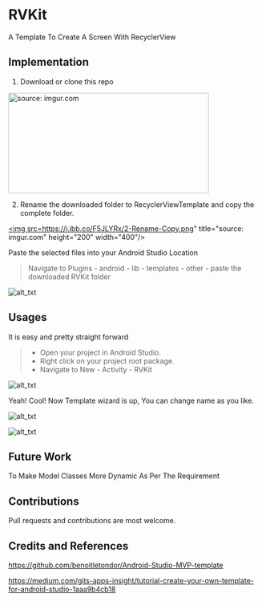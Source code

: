 # RVKit
A Template To Create A Screen With RecyclerView

Implementation
--------------

1. Download or clone this repo

<a href="https://i.ibb.co/FhTtx4Q/1-Download-Repo.png"><img src="https://i.ibb.co/FhTtx4Q/1-Download-Repo.png" title="source: imgur.com" height="200" width="400"/></a>

2. Rename the downloaded folder to RecyclerViewTemplate and copy the complete folder.

<a href="https://i.ibb.co/F5JLYRx/2-Rename-Copy.png"><img src=https://i.ibb.co/F5JLYRx/2-Rename-Copy.png" title="source: imgur.com" height="200" width="400"/></a>
  
Paste the selected files into your Android Studio Location

> Navigate to Plugins - android - lib - templates - other - paste the downloaded RVKit folder

![alt_txt](https://i.ibb.co/Lk54Zfq/3-location.png)

Usages
------

It is easy and pretty straight forward

> - Open your project in Android Studio.
> - Right click on your project root package.
> - Navigate to New - Activity - RVKit

![alt_txt](https://i.ibb.co/Rz5cVxV/4-Android-Studio.png)

Yeah! Cool! Now Template wizard is up, You can change name as you like.

![alt_txt](https://i.ibb.co/ygGNd8n/5-step1.png)

![alt_txt](https://i.ibb.co/rMqLpDb/5-steo2.png)


Future Work
--------

To Make Model Classes More Dynamic As Per The Requirement

Contributions
-------------

Pull requests and contributions are most welcome.


Credits and References
-----------------------

https://github.com/benoitletondor/Android-Studio-MVP-template

https://medium.com/gits-apps-insight/tutorial-create-your-own-template-for-android-studio-1aaa9b4cb18

